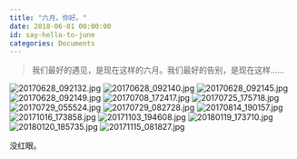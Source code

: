 ```yaml
---
title: "六月，你好。"
date: 2018-06-01 00:00:00
id: say-hello-to-june
categories: Documents
---
```


> 我们最好的遇见，是现在这样的六月。我们最好的告别，是现在这样……

![20170628_092132.jpg](https://i.loli.net/2018/06/02/5b1276565e9d0.jpg)
![20170628_092140.jpg](https://i.loli.net/2018/06/02/5b1276566307f.jpg)
![20170628_092145.jpg](https://i.loli.net/2018/06/02/5b127655df58a.jpg)
![20170628_092149.jpg](https://i.loli.net/2018/06/02/5b127655d5d1a.jpg)
![20170708_172417.jpg](https://i.loli.net/2018/06/02/5b12765b4f7e1.jpg)
![20170725_175718.jpg](https://i.loli.net/2018/06/02/5b127657017cf.jpg)
![20170729_055524.jpg](https://i.loli.net/2018/06/02/5b1276563de4b.jpg)
![20170729_082728.jpg](https://i.loli.net/2018/06/02/5b12765f9ecdb.jpg)
![20170814_190157.jpg](https://i.loli.net/2018/06/02/5b127656f3277.jpg)
![20171016_173858.jpg](https://i.loli.net/2018/06/02/5b12765603145.jpg)
![20171103_194608.jpg](https://i.loli.net/2018/06/02/5b1276ec6ce44.jpg)
![20180119_173710.jpg](https://i.loli.net/2018/06/02/5b1276edd285d.jpg)
![20180120_185735.jpg](https://i.loli.net/2018/06/02/5b1276edde128.jpg)
![20171115_081827.jpg](https://i.loli.net/2018/06/02/5b1276eea53b8.jpg)

没红眼。
